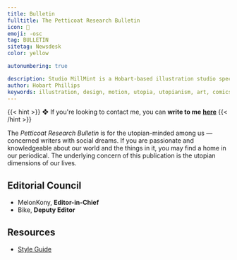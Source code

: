 ```yaml
---
title: Bulletin
fulltitle: The Petticoat Research Bulletin
icon: 💾
emoji: -osc
tag: BULLETIN
sitetag: Newsdesk
color: yellow

autonumbering: true

description: Studio MillMint is a Hobart-based illustration studio specialising in utopian fiction.
author: Hobart Phillips
keywords: illustration, design, motion, utopia, utopianism, art, comics, comic, hobart, phillips, vekllei, millmint
---
```


{{< hint >}}
❖ If you're looking to contact me, you can **write to me** [**here**](mailto:studio@millmint.net)
{{< /hint >}}

The *Petticoat Research Bulletin* is for the utopian-minded among us — concerned writers with social dreams. If you are passionate and knowledgeable about our world and the things in it, you may find a home in our periodical. The underlying concern of this publication is the utopian dimensions of our lives. 

## Editorial Council
* MelonKony, **Editor-in-Chief**
* Bike, **Deputy Editor**

## Resources

* <a href="/files/bulletin/PRB Style Guide.pdf">Style Guide</a>
